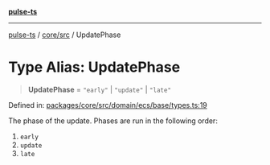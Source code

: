 [**pulse-ts**](../../../README.md)

***

[pulse-ts](../../../README.md) / [core/src](../README.md) / UpdatePhase

# Type Alias: UpdatePhase

> **UpdatePhase** = `"early"` \| `"update"` \| `"late"`

Defined in: [packages/core/src/domain/ecs/base/types.ts:19](https://github.com/jlehett/pulse-ts/blob/4869ef2c4af7bf37d31e2edd2d6d1ba148133fb2/packages/core/src/domain/ecs/base/types.ts#L19)

The phase of the update. Phases are run in the following order:
1. `early`
2. `update`
3. `late`
